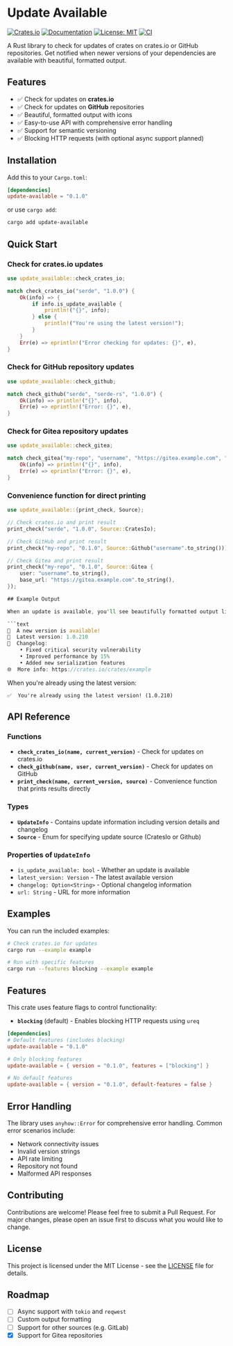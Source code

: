 # Update Available

[![Crates.io](https://img.shields.io/crates/v/update-available.svg)](https://crates.io/crates/update-available)
[![Documentation](https://docs.rs/update-available/badge.svg)](https://docs.rs/update-available)
[![License: MIT](https://img.shields.io/badge/License-MIT-yellow.svg)](https://opensource.org/licenses/MIT)
[![CI](https://github.com/bircni/update-available/actions/workflows/ci.yml/badge.svg?branch=main)](https://github.com/bircni/update-available/actions/workflows/ci.yml)

A Rust library to check for updates of crates on crates.io or GitHub repositories. Get notified when newer versions of your dependencies are available with beautiful, formatted output.

## Features

- ✅ Check for updates on **crates.io**
- ✅ Check for updates on **GitHub** repositories
- ✅ Beautiful, formatted output with icons
- ✅ Easy-to-use API with comprehensive error handling
- ✅ Support for semantic versioning
- ✅ Blocking HTTP requests (with optional async support planned)

## Installation

Add this to your `Cargo.toml`:

```toml
[dependencies]
update-available = "0.1.0"
```

or use `cargo add`:

```bash
cargo add update-available
```

## Quick Start

### Check for crates.io updates

```rust
use update_available::check_crates_io;

match check_crates_io("serde", "1.0.0") {
    Ok(info) => {
        if info.is_update_available {
            println!("{}", info);
        } else {
            println!("You're using the latest version!");
        }
    }
    Err(e) => eprintln!("Error checking for updates: {}", e),
}
```

### Check for GitHub repository updates

```rust
use update_available::check_github;

match check_github("serde", "serde-rs", "1.0.0") {
    Ok(info) => println!("{}", info),
    Err(e) => eprintln!("Error: {}", e),
}
```

### Check for Gitea repository updates

```rust
use update_available::check_gitea;

match check_gitea("my-repo", "username", "https://gitea.example.com", "1.0.0") {
    Ok(info) => println!("{}", info),
    Err(e) => eprintln!("Error: {}", e),
}
```

### Convenience function for direct printing

````rust
use update_available::{print_check, Source};

// Check crates.io and print result
print_check("serde", "1.0.0", Source::CratesIo);

// Check GitHub and print result
print_check("my-repo", "0.1.0", Source::Github("username".to_string()));

// Check Gitea and print result
print_check("my-repo", "0.1.0", Source::Gitea {
    user: "username".to_string(),
    base_url: "https://gitea.example.com".to_string(),
});

## Example Output

When an update is available, you'll see beautifully formatted output like this:

```text
🚀  A new version is available!
🔖  Latest version: 1.0.210
📝  Changelog:
    • Fixed critical security vulnerability
    • Improved performance by 15%
    • Added new serialization features
🌐  More info: https://crates.io/crates/example
````

When you're already using the latest version:

```text
✅  You're already using the latest version! (1.0.210)
```

## API Reference

### Functions

- **`check_crates_io(name, current_version)`** - Check for updates on crates.io
- **`check_github(name, user, current_version)`** - Check for updates on GitHub
- **`print_check(name, current_version, source)`** - Convenience function that prints results directly

### Types

- **`UpdateInfo`** - Contains update information including version details and changelog
- **`Source`** - Enum for specifying update source (CratesIo or Github)

### Properties of `UpdateInfo`

- `is_update_available: bool` - Whether an update is available
- `latest_version: Version` - The latest available version
- `changelog: Option<String>` - Optional changelog information
- `url: String` - URL for more information

## Examples

You can run the included examples:

```bash
# Check crates.io for updates
cargo run --example example

# Run with specific features
cargo run --features blocking --example example
```

## Features

This crate uses feature flags to control functionality:

- **`blocking`** (default) - Enables blocking HTTP requests using `ureq`

```toml
[dependencies]
# Default features (includes blocking)
update-available = "0.1.0"

# Only blocking features
update-available = { version = "0.1.0", features = ["blocking"] }

# No default features
update-available = { version = "0.1.0", default-features = false }
```

## Error Handling

The library uses `anyhow::Error` for comprehensive error handling. Common error scenarios include:

- Network connectivity issues
- Invalid version strings
- API rate limiting
- Repository not found
- Malformed API responses

## Contributing

Contributions are welcome! Please feel free to submit a Pull Request. For major changes, please open an issue first to discuss what you would like to change.

## License

This project is licensed under the MIT License - see the [LICENSE](LICENSE) file for details.

## Roadmap

- [ ] Async support with `tokio` and `reqwest`
- [ ] Custom output formatting
- [ ] Support for other sources (e.g. GitLab)
- [x] Support for Gitea repositories
